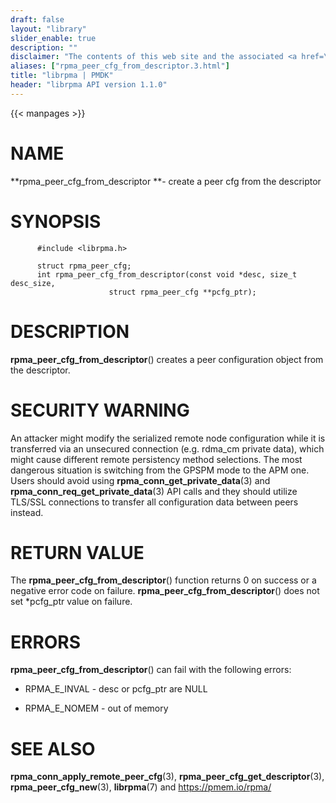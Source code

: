 ```yaml
---
draft: false
layout: "library"
slider_enable: true
description: ""
disclaimer: "The contents of this web site and the associated <a href=\"https://github.com/pmem\">GitHub repositories</a> are BSD-licensed open source."
aliases: ["rpma_peer_cfg_from_descriptor.3.html"]
title: "librpma | PMDK"
header: "librpma API version 1.1.0"
---
```

{{< manpages >}}

[comment]: <> (SPDX-License-Identifier: BSD-3-Clause)
[comment]: <> (Copyright 2020-2022, Intel Corporation)

# NAME

**rpma_peer_cfg_from_descriptor **- create a peer cfg from the
descriptor

# SYNOPSIS

          #include <librpma.h>

          struct rpma_peer_cfg;
          int rpma_peer_cfg_from_descriptor(const void *desc, size_t desc_size,
                          struct rpma_peer_cfg **pcfg_ptr);

# DESCRIPTION

**rpma_peer_cfg_from_descriptor**() creates a peer configuration object
from the descriptor.

# SECURITY WARNING

An attacker might modify the serialized remote node configuration while
it is transferred via an unsecured connection (e.g. rdma_cm private
data), which might cause different remote persistency method selections.
The most dangerous situation is switching from the GPSPM mode to the APM
one. Users should avoid using **rpma_conn_get_private_data**(3) and
**rpma_conn_req_get_private_data**(3) API calls and they should utilize
TLS/SSL connections to transfer all configuration data between peers
instead.

# RETURN VALUE

The **rpma_peer_cfg_from_descriptor**() function returns 0 on success or
a negative error code on failure. **rpma_peer_cfg_from_descriptor**()
does not set \*pcfg_ptr value on failure.

# ERRORS

**rpma_peer_cfg_from_descriptor**() can fail with the following errors:

-   RPMA_E\_INVAL - desc or pcfg_ptr are NULL

-   RPMA_E\_NOMEM - out of memory

# SEE ALSO

**rpma_conn_apply_remote_peer_cfg**(3),
**rpma_peer_cfg_get_descriptor**(3), **rpma_peer_cfg_new**(3),
**librpma**(7) and https://pmem.io/rpma/
